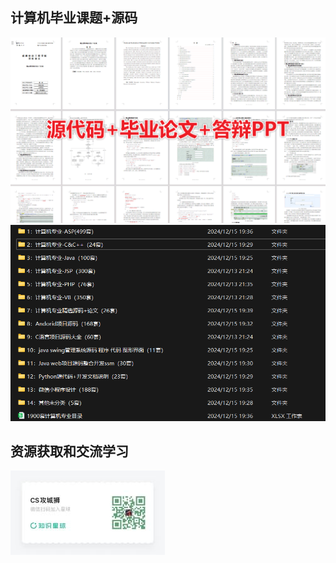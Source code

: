 ## 计算机毕业课题+源码
![alt text](预览图.png)
![alt text](image.png)

## 资源获取和交流学习
![alt text](../微信图片_20241208202226(1).jpg)